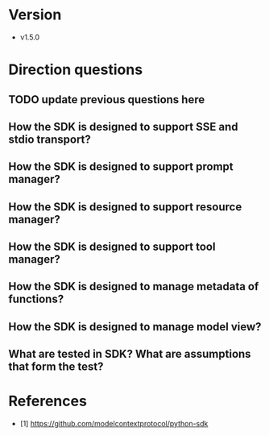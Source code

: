 # Version
- v1.5.0

# Direction questions

## TODO update previous questions here

## How the SDK is designed to support SSE and stdio transport?

## How the SDK is designed to support prompt manager?

## How the SDK is designed to support resource manager?

## How the SDK is designed to support tool manager?

## How the SDK is designed to manage metadata of functions?

## How the SDK is designed to manage model view?

## What are tested in SDK? What are assumptions that form the test?

# References
- [1] https://github.com/modelcontextprotocol/python-sdk
